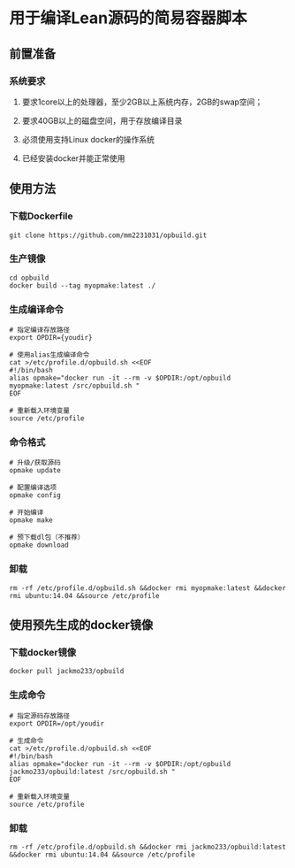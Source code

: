 # 用于编译Lean源码的简易容器脚本

## 前置准备

### 系统要求

1. 要求1core以上的处理器，至少2GB以上系统内存，2GB的swap空间；

2. 要求40GB以上的磁盘空间，用于存放编译目录

3. 必须使用支持Linux docker的操作系统

4. 已经安装docker并能正常使用

## 使用方法

### 下载Dockerfile

    git clone https://github.com/mm2231031/opbuild.git

### 生产镜像

    cd opbuild
    docker build --tag myopmake:latest ./

### 生成编译命令

    # 指定编译存放路径
    export OPDIR={youdir}

    # 使用alias生成编译命令
    cat >/etc/profile.d/opbuild.sh <<EOF
    #!/bin/bash
    alias opmake="docker run -it --rm -v $OPDIR:/opt/opbuild myopmake:latest /src/opbuild.sh "
    EOF

    # 重新载入环境变量
    source /etc/profile
### 命令格式

    # 升级/获取源码
    opmake update

    # 配置编译选项
    opmake config

    # 开始编译
    opmake make

    # 预下载dl包（不推荐）
    opmake download

### 卸载

    rm -rf /etc/profile.d/opbuild.sh &&docker rmi myopmake:latest &&docker rmi ubuntu:14.04 &&source /etc/profile
    
## 使用预先生成的docker镜像

### 下载docker镜像

    docker pull jackmo233/opbuild

### 生成命令

    # 指定源码存放路径
    export OPDIR=/opt/youdir

    # 生成命令
    cat >/etc/profile.d/opbuild.sh <<EOF
    #!/bin/bash
    alias opmake="docker run -it --rm -v $OPDIR:/opt/opbuild jackmo233/opbuild:latest /src/opbuild.sh "
    EOF
    
    # 重新载入环境变量
    source /etc/profile
    
### 卸载
    rm -rf /etc/profile.d/opbuild.sh &&docker rmi jackmo233/opbuild:latest &&docker rmi ubuntu:14.04 &&source /etc/profile
